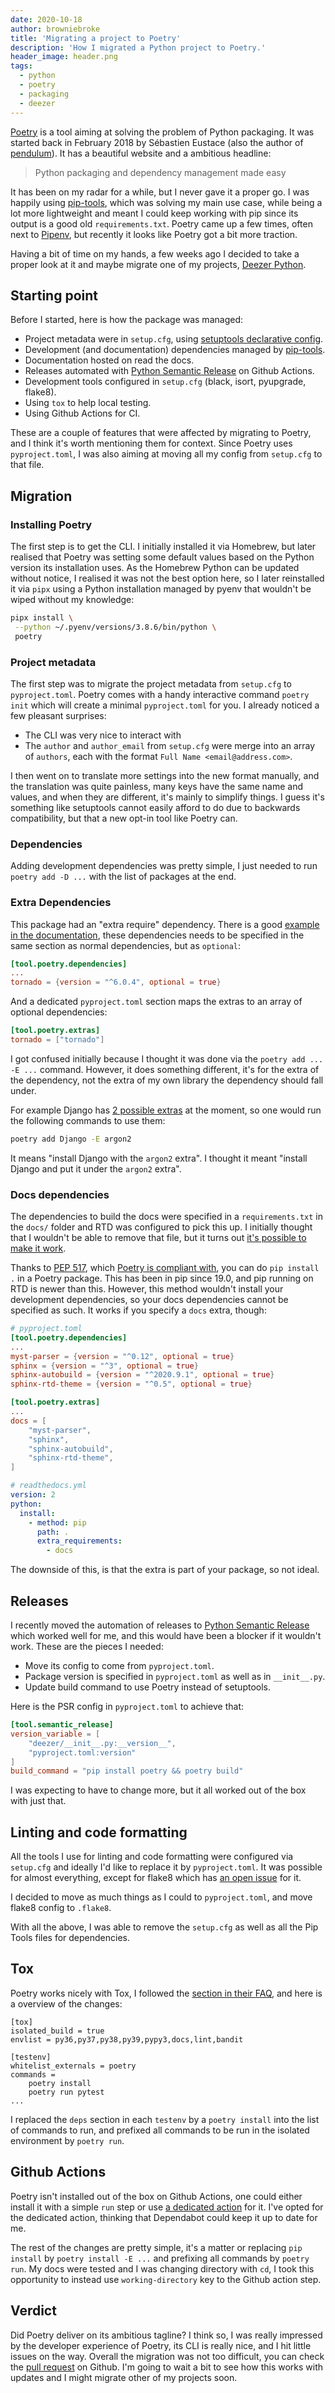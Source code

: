```yaml
---
date: 2020-10-18
author: browniebroke
title: 'Migrating a project to Poetry'
description: 'How I migrated a Python project to Poetry.'
header_image: header.png
tags:
  - python
  - poetry
  - packaging
  - deezer
---
```


[Poetry] is a tool aiming at solving the problem of Python packaging. It was started back in February 2018 by Sébastien Eustace (also the author of [pendulum]). It has a beautiful website and a ambitious headline:

> Python packaging and dependency management made easy

It has been on my radar for a while, but I never gave it a proper go. I was happily using [pip-tools], which was solving my main use case, while being a lot more lightweight and meant I could keep working with pip since its output is a good old `requirements.txt`. Poetry came up a few times, often next to [Pipenv], but recently it looks like Poetry got a bit more traction.

Having a bit of time on my hands, a few weeks ago I decided to take a proper look at it and maybe migrate one of my projects, [Deezer Python].

## Starting point

Before I started, here is how the package was managed:

- Project metadata were in `setup.cfg`, using [setuptools declarative config][setup-cfg].
- Development (and documentation) dependencies managed by [pip-tools].
- Documentation hosted on read the docs.
- Releases automated with [Python Semantic Release][psr] on Github Actions.
- Development tools configured in `setup.cfg` (black, isort, pyupgrade, flake8).
- Using `tox` to help local testing.
- Using Github Actions for CI.

These are a couple of features that were affected by migrating to Poetry, and I think it's worth mentioning them for context. Since Poetry uses `pyproject.toml`, I was also aiming at moving all my config from `setup.cfg` to that file.

## Migration

### Installing Poetry

The first step is to get the CLI. I initially installed it via Homebrew, but later realised that Poetry was setting some default values based on the Python version its installation uses. As the Homebrew Python can be updated without notice, I realised it was not the best option here, so I later reinstalled it via `pipx` using a Python installation managed by pyenv that wouldn't be wiped without my knowledge:

```sh
pipx install \
 --python ~/.pyenv/versions/3.8.6/bin/python \
 poetry
```

### Project metadata

The first step was to migrate the project metadata from `setup.cfg` to `pyproject.toml`. Poetry comes with a handy interactive command `poetry init` which will create a minimal `pyproject.toml` for you. I already noticed a few pleasant surprises:

- The CLI was very nice to interact with
- The `author` and `author_email` from `setup.cfg` were merge into an array of `authors`, each with the format `Full Name <email@address.com>`.

I then went on to translate more settings into the new format manually, and the translation was quite painless, many keys have the same name and values, and when they are different, it's mainly to simplify things. I guess it's something like setuptools cannot easily afford to do due to backwards compatibility, but that a new opt-in tool like Poetry can.

### Dependencies

Adding development dependencies was pretty simple, I just needed to run `poetry add -D ...` with the list of packages at the end.

### Extra Dependencies

This package had an "extra require" dependency. There is a good [example in the documentation][extras-ex], these dependencies needs to be specified in the same section as normal dependencies, but as `optional`:

```toml
[tool.poetry.dependencies]
...
tornado = {version = "^6.0.4", optional = true}
```

And a dedicated `pyproject.toml` section maps the extras to an array of optional dependencies:

```toml
[tool.poetry.extras]
tornado = ["tornado"]
```

I got confused initially because I thought it was done via the `poetry add ... -E ...` command. However, it does something different, it's for the extra of the dependency, not the extra of my own library the dependency should fall under.

For example Django has [2 possible extras][django-extras] at the moment, so one would run the following commands to use them:

```sh
poetry add Django -E argon2
```

It means "install Django with the `argon2` extra". I thought it meant "install Django and put it under the `argon2` extra".

### Docs dependencies

The dependencies to build the docs were specified in a `requirements.txt` in the `docs/` folder and RTD was configured to pick this up. I initially thought that I wouldn't be able to remove that file, but it turns out [it's possible to make it work][rtd-poetry-issue].

Thanks to [PEP 517][pep-517], which [Poetry is compliant with][poetry-pep-517], you can do `pip install .` in a Poetry package. This has been in pip since 19.0, and pip running on RTD is newer than this. However, this method wouldn't install your development dependencies, so your docs dependencies cannot be specified as such. It works if you specify a `docs` extra, though:

```toml
# pyproject.toml
[tool.poetry.dependencies]
...
myst-parser = {version = "^0.12", optional = true}
sphinx = {version = "^3", optional = true}
sphinx-autobuild = {version = "^2020.9.1", optional = true}
sphinx-rtd-theme = {version = "^0.5", optional = true}

[tool.poetry.extras]
...
docs = [
    "myst-parser",
    "sphinx",
    "sphinx-autobuild",
    "sphinx-rtd-theme",
]
```

```yaml
# readthedocs.yml
version: 2
python:
  install:
    - method: pip
      path: .
      extra_requirements:
        - docs
```

The downside of this, is that the extra is part of your package, so not ideal.

## Releases

I recently moved the automation of releases to [Python Semantic Release][psr] which worked well for me, and this would have been a blocker if it wouldn't work. These are the pieces I needed:

- Move its config to come from `pyproject.toml`.
- Package version is specified in `pyproject.toml` as well as in `__init__.py`.
- Update build command to use Poetry instead of setuptools.

Here is the PSR config in `pyproject.toml` to achieve that:

```toml
[tool.semantic_release]
version_variable = [
    "deezer/__init__.py:__version__",
    "pyproject.toml:version"
]
build_command = "pip install poetry && poetry build"
```

I was expecting to have to change more, but it all worked out of the box with just that.

## Linting and code formatting

All the tools I use for linting and code formatting were configured via `setup.cfg` and ideally I'd like to replace it by `pyproject.toml`. It was possible for almost everything, except for flake8 which has [an open issue][flake8-issue] for it.

I decided to move as much things as I could to `pyproject.toml`, and move flake8 config to `.flake8`.

With all the above, I was able to remove the `setup.cfg` as well as all the Pip Tools files for dependencies.

## Tox

Poetry works nicely with Tox, I followed the [section in their FAQ][tox-poetry], and here is a overview of the changes:

```conf{2,6,8-9}
[tox]
isolated_build = true
envlist = py36,py37,py38,py39,pypy3,docs,lint,bandit

[testenv]
whitelist_externals = poetry
commands =
    poetry install
    poetry run pytest
...
```

I replaced the `deps` section in each `testenv` by a `poetry install` into the list of commands to run, and prefixed all commands to be run in the isolated environment by `poetry run`.

## Github Actions

Poetry isn't installed out of the box on Github Actions, one could either install it with a simple `run` step or use [a dedicated action][actions-poetry] for it. I've opted for the dedicated action, thinking that Dependabot could keep it up to date for me.

The rest of the changes are pretty simple, it's a matter or replacing `pip install` by `poetry install -E ...` and prefixing all commands by `poetry run`. My docs were tested and I was changing directory with `cd`, I took this opportunity to instead use `working-directory` key to the Github action step.

## Verdict

Did Poetry deliver on its ambitious tagline? I think so, I was really impressed by the developer experience of Poetry, its CLI is really nice, and I hit little issues on the way. Overall the migration was not too difficult, you can check the [pull request] on Github. I'm going to wait a bit to see how this works with updates and I might migrate other of my projects soon.

[poetry]: https://python-poetry.org/
[pendulum]: https://pendulum.eustace.io/
[pipenv]: https://pipenv.pypa.io
[pip-tools]: https://github.com/jazzband/pip-tools
[deezer python]: https://deezer-python.readthedocs.io
[setup-cfg]: https://setuptools.readthedocs.io/en/latest/setuptools.html#setup-cfg-only-projects
[psr]: https://python-semantic-release.readthedocs.io
[extras-ex]: https://python-poetry.org/docs/pyproject/#extras
[django-extras]: https://github.com/django/django/blob/0eee5c1b9c2e306aa2c2807daf146ee88676bc97/setup.cfg#L52-L54
[rtd-poetry-issue]: https://github.com/readthedocs/readthedocs.org/issues/4912
[pep-517]: https://www.python.org/dev/peps/pep-0517/
[poetry-pep-517]: https://python-poetry.org/docs/pyproject/#poetry-and-pep-517
[flake8-issue]: https://gitlab.com/pycqa/flake8/-/issues/428
[tox-poetry]: https://python-poetry.org/docs/faq/#is-tox-supported
[actions-poetry]: https://github.com/abatilo/actions-poetry
[pull request]: https://github.com/browniebroke/deezer-python/pull/196
